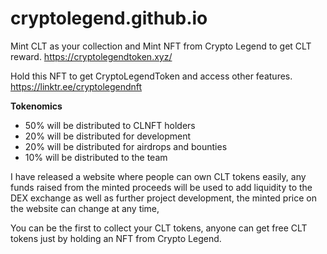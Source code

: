 # cryptolegend.github.io
Mint CLT as your collection and Mint NFT from Crypto Legend to get CLT reward.
https://cryptolegendtoken.xyz/

Hold this NFT to get CryptoLegendToken and access other features. 
https://linktr.ee/cryptolegendnft

**Tokenomics**

- 50% will be distributed to CLNFT holders
- 20% will be distributed for development
- 20% will be distributed for airdrops and bounties
- 10% will be distributed to the team


I have released a website where people can own CLT tokens easily, any funds raised from the minted proceeds will be used to add liquidity to the DEX exchange as well as further project development, the minted price on the website can change at any time,

You can be the first to collect your CLT tokens, anyone can get free CLT tokens just by holding an NFT from Crypto Legend.
